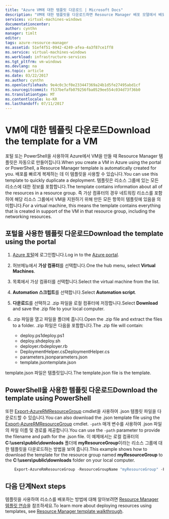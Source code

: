 ```yaml
---
title: "Azure VM에 대한 템플릿 다운로드 | Microsoft Docs"
description: "VM에 대한 템플릿을 다운로드하면 Resource Manager 배포 모델에서 배포를 자동화할 수 있습니다."
services: virtual-machines-windows
documentationcenter: 
author: cynthn
manager: timlt
editor: 
tags: azure-resource-manager
ms.assetid: 51ef4f51-0942-4249-afea-4a3f87ce1ff8
ms.service: virtual-machines-windows
ms.workload: infrastructure-services
ms.tgt_pltfrm: vm-windows
ms.devlang: na
ms.topic: article
ms.date: 03/22/2017
ms.author: cynthn
ms.openlocfilehash: 9e4c0c3cf0e233447369a24b1d5fe27495abd1cf
ms.sourcegitcommit: f537befafb079256fba0529ee554c034d73f36b0
ms.translationtype: MT
ms.contentlocale: ko-KR
ms.lasthandoff: 07/11/2017
---
```

# <a name="download-the-template-for-a-vm"></a><span data-ttu-id="212f6-103">VM에 대한 템플릿 다운로드</span><span class="sxs-lookup"><span data-stu-id="212f6-103">Download the template for a VM</span></span>
<span data-ttu-id="212f6-104">포털 또는 PowerShell을 사용하여 Azure에서 VM을 만들 때 Resource Manager 템플릿은 자동으로 만들어집니다.</span><span class="sxs-lookup"><span data-stu-id="212f6-104">When you create a VM in Azure using the portal or PowerShell, a Resource Manager template is automatically created for you.</span></span> <span data-ttu-id="212f6-105">배포를 빠르게 복제하는 데 이 템플릿을 사용할 수 있습니다.</span><span class="sxs-lookup"><span data-stu-id="212f6-105">You can use this template to quickly duplicate a deployment.</span></span> <span data-ttu-id="212f6-106">템플릿은 리소스 그룹에 있는 모든 리소스에 대한 정보를 포함합니다.</span><span class="sxs-lookup"><span data-stu-id="212f6-106">The template contains information about all of the resources in a resource group.</span></span> <span data-ttu-id="212f6-107">즉 가상 컴퓨터의 경우 네트워킹 리소스를 포함하여 해당 리소스 그룹에서 VM을 지원하기 위해 만든 모든 항목이 템플릿에 있음을 의미합니다.</span><span class="sxs-lookup"><span data-stu-id="212f6-107">For a virtual machine, this means the template contains everything that is created in support of the VM in that resource group, including the networking resources.</span></span>

## <a name="download-the-template-using-the-portal"></a><span data-ttu-id="212f6-108">포털을 사용한 템플릿 다운로드</span><span class="sxs-lookup"><span data-stu-id="212f6-108">Download the template using the portal</span></span>
1. <span data-ttu-id="212f6-109">[Azure 포털](https://portal.azure.com/)에 로그인합니다.</span><span class="sxs-lookup"><span data-stu-id="212f6-109">Log in to the [Azure portal](https://portal.azure.com/).</span></span>
2. <span data-ttu-id="212f6-110">허브메뉴에서 **가상 컴퓨터**를 선택합니다.</span><span class="sxs-lookup"><span data-stu-id="212f6-110">One the hub menu, select **Virtual Machines**.</span></span>
3. <span data-ttu-id="212f6-111">목록에서 가상 컴퓨터를 선택합니다.</span><span class="sxs-lookup"><span data-stu-id="212f6-111">Select the virtual machine from the list.</span></span>
4. <span data-ttu-id="212f6-112">**Automation 스크립트**를 선택합니다.</span><span class="sxs-lookup"><span data-stu-id="212f6-112">Select **Automation script**.</span></span>
5. <span data-ttu-id="212f6-113">**다운로드**를 선택하고 .zip 파일을 로컬 컴퓨터에 저장합니다.</span><span class="sxs-lookup"><span data-stu-id="212f6-113">Select **Download** and save the .zip file to your local computer.</span></span>
6. <span data-ttu-id="212f6-114">.zip 파일을 열고 파일을 폴더에 풉니다.</span><span class="sxs-lookup"><span data-stu-id="212f6-114">Open the .zip file and extract the files to a folder.</span></span> <span data-ttu-id="212f6-115">.zip 파일은 다음을 포함합니다.</span><span class="sxs-lookup"><span data-stu-id="212f6-115">The .zip file will contain:</span></span>
   
   * <span data-ttu-id="212f6-116">deploy.ps1</span><span class="sxs-lookup"><span data-stu-id="212f6-116">deploy.ps1</span></span>
   * <span data-ttu-id="212f6-117">deploy.sh</span><span class="sxs-lookup"><span data-stu-id="212f6-117">deploy.sh</span></span> 
   * <span data-ttu-id="212f6-118">deployer.rb</span><span class="sxs-lookup"><span data-stu-id="212f6-118">deployer.rb</span></span>
   * <span data-ttu-id="212f6-119">DeploymentHelper.cs</span><span class="sxs-lookup"><span data-stu-id="212f6-119">DeploymentHelper.cs</span></span>
   * <span data-ttu-id="212f6-120">parameters.json</span><span class="sxs-lookup"><span data-stu-id="212f6-120">parameters.json</span></span>
   * <span data-ttu-id="212f6-121">template.json</span><span class="sxs-lookup"><span data-stu-id="212f6-121">template.json</span></span>

<span data-ttu-id="212f6-122">template.json 파일은 템플릿입니다.</span><span class="sxs-lookup"><span data-stu-id="212f6-122">The template.json file is the template.</span></span>

## <a name="download-the-template-using-powershell"></a><span data-ttu-id="212f6-123">PowerShell을 사용한 템플릿 다운로드</span><span class="sxs-lookup"><span data-stu-id="212f6-123">Download the template using PowerShell</span></span>
<span data-ttu-id="212f6-124">또한 [Export-AzureRMResourceGroup](https://msdn.microsoft.com/library/mt715427.aspx) cmdlet을 사용하여 .json 템플릿 파일을 다운로드할 수 있습니다.</span><span class="sxs-lookup"><span data-stu-id="212f6-124">You can also download the .json template file using the [Export-AzureRMResourceGroup](https://msdn.microsoft.com/library/mt715427.aspx) cmdlet.</span></span> <span data-ttu-id="212f6-125">`-path` 매개 변수를 사용하여 .json 파일의 파일 이름 및 경로를 제공합니다.</span><span class="sxs-lookup"><span data-stu-id="212f6-125">You can use the `-path` parameter to provide the filename and path for the .json file.</span></span> <span data-ttu-id="212f6-126">이 예제에서는 로컬 컴퓨터의 **C:\users\public\downloads** 폴더에 **myResourceGroup**이라는 리소스 그룹에 대한 템플릿을 다운로드하는 방법을 보여 줍니다.</span><span class="sxs-lookup"><span data-stu-id="212f6-126">This example shows how to download the template for the resource group named **myResourceGroup** to the **C:\users\public\downloads** folder on your local computer.</span></span>

```powershell
    Export-AzureRmResourceGroup -ResourceGroupName "myResourceGroup" -Path "C:\users\public\downloads"
```

## <a name="next-steps"></a><span data-ttu-id="212f6-127">다음 단계</span><span class="sxs-lookup"><span data-stu-id="212f6-127">Next steps</span></span>
<span data-ttu-id="212f6-128">템플릿을 사용하여 리소스를 배포하는 방법에 대해 알아보려면 [Resource Manager 템플릿 연습](../../azure-resource-manager/resource-manager-template-walkthrough.md)을 참조하세요.</span><span class="sxs-lookup"><span data-stu-id="212f6-128">To learn more about deploying resources using templates, see [Resource Manager template walkthrough](../../azure-resource-manager/resource-manager-template-walkthrough.md).</span></span>

